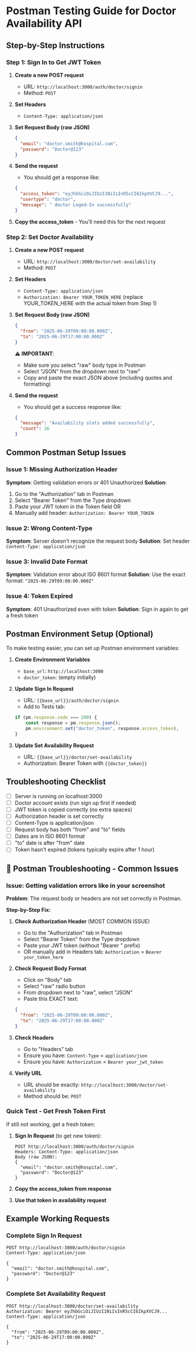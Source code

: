 # Postman Testing Guide for Doctor Availability API

## Step-by-Step Instructions

### Step 1: Sign In to Get JWT Token

1. **Create a new POST request**
   - URL: `http://localhost:3000/auth/doctor/signin`
   - Method: `POST`

2. **Set Headers**
   - `Content-Type: application/json`

3. **Set Request Body (raw JSON)**
   ```json
   {
     "email": "doctor.smith@hospital.com",
     "password": "Doctor@123"
   }
   ```

4. **Send the request**
   - You should get a response like:
   ```json
   {
     "access_token": "eyJhbGciOiJIUzI1NiIsInR5cCI6IkpXVCJ9...",
     "usertype": "doctor",
     "message": " doctor Loged-In successfully"
   }
   ```

5. **Copy the access_token** - You'll need this for the next request

### Step 2: Set Doctor Availability

1. **Create a new POST request**
   - URL: `http://localhost:3000/doctor/set-availability`
   - Method: `POST`

2. **Set Headers**
   - `Content-Type: application/json`
   - `Authorization: Bearer YOUR_TOKEN_HERE` (replace YOUR_TOKEN_HERE with the actual token from Step 1)

3. **Set Request Body (raw JSON)**
   ```json
   {
     "from": "2025-06-29T09:00:00.000Z",
     "to": "2025-06-29T17:00:00.000Z"
   }
   ```
   
   **⚠️ IMPORTANT**: 
   - Make sure you select "raw" body type in Postman
   - Select "JSON" from the dropdown next to "raw"
   - Copy and paste the exact JSON above (including quotes and formatting)

4. **Send the request**
   - You should get a success response like:
   ```json
   {
     "message": "Availability slots added successfully",
     "count": 16
   }
   ```

## Common Postman Setup Issues

### Issue 1: Missing Authorization Header
**Symptom**: Getting validation errors or 401 Unauthorized
**Solution**: 
1. Go to the "Authorization" tab in Postman
2. Select "Bearer Token" from the Type dropdown
3. Paste your JWT token in the Token field
OR
4. Manually add header: `Authorization: Bearer YOUR_TOKEN`

### Issue 2: Wrong Content-Type
**Symptom**: Server doesn't recognize the request body
**Solution**: Set header `Content-Type: application/json`

### Issue 3: Invalid Date Format
**Symptom**: Validation error about ISO 8601 format
**Solution**: Use the exact format: `"2025-06-29T09:00:00.000Z"`

### Issue 4: Token Expired
**Symptom**: 401 Unauthorized even with token
**Solution**: Sign in again to get a fresh token

## Postman Environment Setup (Optional)

To make testing easier, you can set up Postman environment variables:

1. **Create Environment Variables**
   - `base_url`: `http://localhost:3000`
   - `doctor_token`: (empty initially)

2. **Update Sign In Request**
   - URL: `{{base_url}}/auth/doctor/signin`
   - Add to Tests tab:
   ```javascript
   if (pm.response.code === 200) {
       const response = pm.response.json();
       pm.environment.set("doctor_token", response.access_token);
   }
   ```

3. **Update Set Availability Request**
   - URL: `{{base_url}}/doctor/set-availability`
   - Authorization: Bearer Token with `{{doctor_token}}`

## Troubleshooting Checklist

- [ ] Server is running on localhost:3000
- [ ] Doctor account exists (run sign up first if needed)
- [ ] JWT token is copied correctly (no extra spaces)
- [ ] Authorization header is set correctly
- [ ] Content-Type is application/json
- [ ] Request body has both "from" and "to" fields
- [ ] Dates are in ISO 8601 format
- [ ] "to" date is after "from" date
- [ ] Token hasn't expired (tokens typically expire after 1 hour)

## 🚨 Postman Troubleshooting - Common Issues

### Issue: Getting validation errors like in your screenshot

**Problem**: The request body or headers are not set correctly in Postman.

**Step-by-Step Fix:**

1. **Check Authorization Header** (MOST COMMON ISSUE)
   - Go to the "Authorization" tab in Postman
   - Select "Bearer Token" from the Type dropdown
   - Paste your JWT token (without "Bearer " prefix)
   - OR manually add in Headers tab: `Authorization` = `Bearer your_token_here`

2. **Check Request Body Format**
   - Click on "Body" tab
   - Select "raw" radio button
   - From dropdown next to "raw", select "JSON" 
   - Paste this EXACT text:
   ```json
   {
     "from": "2025-06-29T09:00:00.000Z",
     "to": "2025-06-29T17:00:00.000Z"
   }
   ```

3. **Check Headers**
   - Go to "Headers" tab
   - Ensure you have: `Content-Type` = `application/json`
   - Ensure you have: `Authorization` = `Bearer your_jwt_token`

4. **Verify URL**
   - URL should be exactly: `http://localhost:3000/doctor/set-availability`
   - Method should be: `POST`

### Quick Test - Get Fresh Token First

If still not working, get a fresh token:

1. **Sign In Request** (to get new token):
   ```
   POST http://localhost:3000/auth/doctor/signin
   Headers: Content-Type: application/json
   Body (raw JSON):
   {
     "email": "doctor.smith@hospital.com",
     "password": "Doctor@123"
   }
   ```

2. **Copy the access_token from response**

3. **Use that token in availability request**

## Example Working Requests

### Complete Sign In Request
```
POST http://localhost:3000/auth/doctor/signin
Content-Type: application/json

{
  "email": "doctor.smith@hospital.com",
  "password": "Doctor@123"
}
```

### Complete Set Availability Request
```
POST http://localhost:3000/doctor/set-availability
Authorization: Bearer eyJhbGciOiJIUzI1NiIsInR5cCI6IkpXVCJ9...
Content-Type: application/json

{
  "from": "2025-06-29T09:00:00.000Z",
  "to": "2025-06-29T17:00:00.000Z"
}
```
